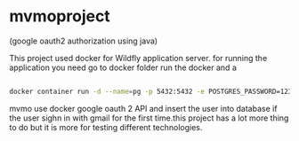 # mvmoproject
(google oauth2 authorization using java)

This project used docker for Wildfly application server.
for running the application you need go to docker folder run the docker and a
```bash

docker container run -d --name=pg -p 5432:5432 -e POSTGRES_PASSWORD=1234 -e PGDATA=/pgdata -v /pgdata:/pgdata postgres:12


```

mvmo use docker google oauth 2 API and insert the user into database if the user sighn in with gmail for the first time.this project has a lot more thing to do but it is more for testing different technologies.
